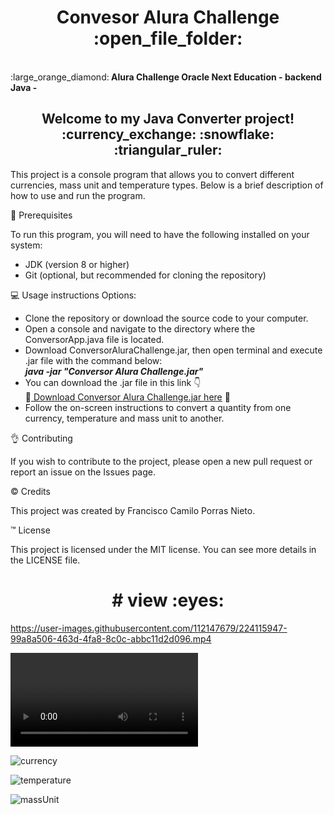 <h1 align="center"> Convesor Alura Challenge :open_file_folder:</h1>
<br>
:large_orange_diamond:<b> Alura Challenge Oracle Next Education - backend Java - </b>

<h2 align="center">Welcome to my Java Converter project! :currency_exchange: :snowflake: :triangular_ruler:</h2>

This project is a console program that allows you to convert different currencies, mass unit and temperature types. Below is a brief description of how to use and run the program.

:floppy_disk: Prerequisites

To run this program, you will need to have the following installed on your system:

- JDK (version 8 or higher)
- Git (optional, but recommended for cloning the repository)

:computer: Usage instructions
Options:
- Clone the repository or download the source code to your computer.
- Open a console and navigate to the directory where the ConversorApp.java file is located.
- Download ConversorAluraChallenge.jar, then open terminal and execute .jar file with the command below: 
<br><b><i> java -jar "Conversor Alura Challenge.jar"</i></b>
- You can download the .jar file in this link :point_down: <br>
 :link:<a href="https://drive.google.com/file/d/15kObEDzeigkrRegWaWxdRH1cHlCAihjV/view?usp=sharing" target="_blank"> Download Conversor Alura Challenge.jar here</a> :link:
- Follow the on-screen instructions to convert a quantity from one currency, temperature and mass unit to another.

:ok_hand: Contributing

If you wish to contribute to the project, please open a new pull request or report an issue on the Issues page.

:copyright: Credits

This project was created by Francisco Camilo Porras Nieto.

:tm: License

This project is licensed under the MIT license. You can see more details in the LICENSE file.


<h1 align="center"> # view :eyes:</h1>


https://user-images.githubusercontent.com/112147679/224115947-99a8a506-463d-4fa8-8c0c-abbc11d2d096.mp4

<video>![menu](https://user-images.githubusercontent.com/112147679/223951094-3a48ec0d-ded2-4a12-aa4e-f53dc15a310c.png)<video>

![currency](https://user-images.githubusercontent.com/112147679/223951137-9b2aa1ce-a049-4eaa-b524-2b6029beb5ff.png)

![temperature](https://user-images.githubusercontent.com/112147679/224110052-e2ed3aac-dbd8-4a0c-bece-e016617124f0.png)

![massUnit](https://user-images.githubusercontent.com/112147679/223951207-09f5eabe-b20e-4165-b060-10c9560761ae.png) 


